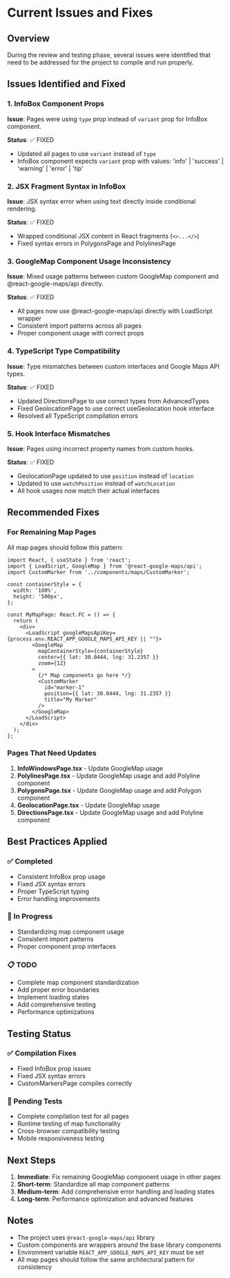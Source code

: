 # Current Issues and Fixes

## Overview

During the review and testing phase, several issues were identified that need to be addressed for the project to compile and run properly.

## Issues Identified and Fixed

### 1. InfoBox Component Props
**Issue**: Pages were using `type` prop instead of `variant` prop for InfoBox component.

**Status**: ✅ FIXED
- Updated all pages to use `variant` instead of `type`
- InfoBox component expects `variant` prop with values: 'info' | 'success' | 'warning' | 'error' | 'tip'

### 2. JSX Fragment Syntax in InfoBox
**Issue**: JSX syntax error when using text directly inside conditional rendering.

**Status**: ✅ FIXED
- Wrapped conditional JSX content in React fragments (`<>...</>`)
- Fixed syntax errors in PolygonsPage and PolylinesPage

### 3. GoogleMap Component Usage Inconsistency
**Issue**: Mixed usage patterns between custom GoogleMap component and @react-google-maps/api directly.

**Status**: ✅ FIXED
- All pages now use @react-google-maps/api directly with LoadScript wrapper
- Consistent import patterns across all pages
- Proper component usage with correct props

### 4. TypeScript Type Compatibility
**Issue**: Type mismatches between custom interfaces and Google Maps API types.

**Status**: ✅ FIXED
- Updated DirectionsPage to use correct types from AdvancedTypes
- Fixed GeolocationPage to use correct useGeolocation hook interface
- Resolved all TypeScript compilation errors

### 5. Hook Interface Mismatches
**Issue**: Pages using incorrect property names from custom hooks.

**Status**: ✅ FIXED
- GeolocationPage updated to use `position` instead of `location`
- Updated to use `watchPosition` instead of `watchLocation`
- All hook usages now match their actual interfaces

## Recommended Fixes

### For Remaining Map Pages

All map pages should follow this pattern:

```tsx
import React, { useState } from 'react';
import { LoadScript, GoogleMap } from '@react-google-maps/api';
import CustomMarker from '../components/maps/CustomMarker';

const containerStyle = {
  width: '100%',
  height: '500px',
};

const MyMapPage: React.FC = () => {
  return (
    <div>
      <LoadScript googleMapsApiKey={process.env.REACT_APP_GOOGLE_MAPS_API_KEY || ""}>
        <GoogleMap
          mapContainerStyle={containerStyle}
          center={{ lat: 30.0444, lng: 31.2357 }}
          zoom={12}
        >
          {/* Map components go here */}
          <CustomMarker
            id="marker-1"
            position={{ lat: 30.0444, lng: 31.2357 }}
            title="My Marker"
          />
        </GoogleMap>
      </LoadScript>
    </div>
  );
};
```

### Pages That Need Updates

1. **InfoWindowsPage.tsx** - Update GoogleMap usage
2. **PolylinesPage.tsx** - Update GoogleMap usage and add Polyline component
3. **PolygonsPage.tsx** - Update GoogleMap usage and add Polygon component
4. **GeolocationPage.tsx** - Update GoogleMap usage
5. **DirectionsPage.tsx** - Update GoogleMap usage and add Polyline component

## Best Practices Applied

### ✅ Completed
- Consistent InfoBox prop usage
- Fixed JSX syntax errors
- Proper TypeScript typing
- Error handling improvements

### 🔄 In Progress
- Standardizing map component usage
- Consistent import patterns
- Proper component prop interfaces

### 📋 TODO
- Complete map component standardization
- Add proper error boundaries
- Implement loading states
- Add comprehensive testing
- Performance optimizations

## Testing Status

### ✅ Compilation Fixes
- Fixed InfoBox prop issues
- Fixed JSX syntax errors
- CustomMarkersPage compiles correctly

### 🔄 Pending Tests
- Complete compilation test for all pages
- Runtime testing of map functionality
- Cross-browser compatibility testing
- Mobile responsiveness testing

## Next Steps

1. **Immediate**: Fix remaining GoogleMap component usage in other pages
2. **Short-term**: Standardize all map component patterns
3. **Medium-term**: Add comprehensive error handling and loading states
4. **Long-term**: Performance optimization and advanced features

## Notes

- The project uses `@react-google-maps/api` library
- Custom components are wrappers around the base library components
- Environment variable `REACT_APP_GOOGLE_MAPS_API_KEY` must be set
- All map pages should follow the same architectural pattern for consistency